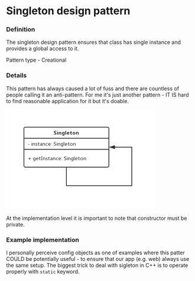 Singleton design pattern
========================

### Definition

The singleton design pattern ensures that class has single instance and provides
a global access to it.

Pattern type - Creational

### Details

This pattern has always caused a lot of fuss and there are countless of people calling
it an anti-pattern. For me it's just another pattern - IT IS hard to find reasonable
application for it but it's doable.

![](singleton_uml.png)

At the implementation level it is important to note that constructor must be private.


### Example implementation

I personally perceive config objects as one of examples where this patter COULD be
potentially useful - to ensure that our app (e.g. web) always use the same setup.
The biggest trick to deal with sigleton in C++ is to operate properly with `static`
keyword.